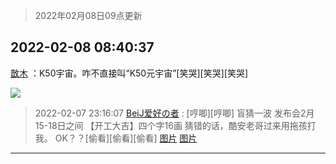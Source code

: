 > 2022年02月08日09点更新
<link rel="stylesheet" href="https://cdn.jsdelivr.net/gh/taotie6/sampleJSON@main/css/photo_show.css">
<meta name="referrer" content="no-referrer" />


 ## 2022-02-08 08:40:37 

 [㪚木](https://www.coolapk.com/feed/33383018?shareKey=ZmNhMDJhNmZkZWEzNjIwMWNjMjg~) ：K50宇宙。咋不直接叫“K50元宇宙”[笑哭][笑哭][笑哭] 

<div class="album">
<img class="img-item" src="http://image.coolapk.com/feed/2019/0515/09/1081091_3748_1897@180x122.gif" />
</div>

> 2022-02-07 23:16:07 
> [BeiJ爱好の者](https://www.coolapk.com/feed/33378901?shareKey=NWYyNTIzMjQ5NDU3NjIwMWNjMjg~) : [哼唧][哼唧]  盲猜一波  发布会2月15-18日之间  【开工大吉】四个字16画  猜错的话，酷安老哥过来用拖孩打我。  OK？？[偷看][偷看][偷看] 
[图片](http://image.coolapk.com/feed/2022/0207/23/17414308_88728132_6959_4859_787@600x477.jpeg)
[图片](http://image.coolapk.com/feed/2022/0207/23/17414308_7b11e9e4_6959_4866_977@700x933.jpeg)

 ------- 

